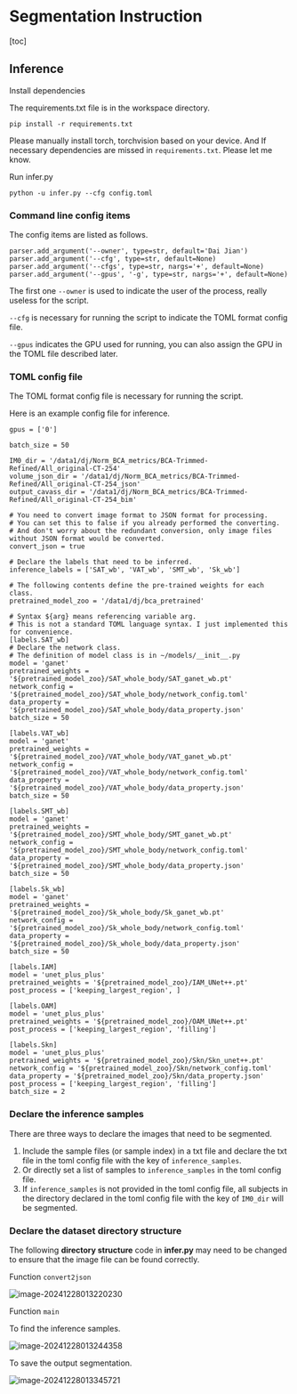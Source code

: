 # Segmentation Instruction 

[toc]

## Inference

Install dependencies

The requirements.txt file is in the workspace directory.

```
pip install -r requirements.txt
```

Please manually install torch, torchvision based on your device.
And If necessary dependencies are missed in ``requirements.txt``. Please let me know.

Run infer.py

```
python -u infer.py --cfg config.toml
```

### Command line config items

The config items are listed as follows.

```
parser.add_argument('--owner', type=str, default='Dai Jian')
parser.add_argument('--cfg', type=str, default=None)
parser.add_argument('--cfgs', type=str, nargs='+', default=None)
parser.add_argument('--gpus', '-g', type=str, nargs='+', default=None)
```

The first one ``--owner`` is used to indicate the user of the process, really useless for the script.

``--cfg`` is necessary for running the script to indicate the TOML format config file.

``--gpus`` indicates the GPU used for running, you can also assign the GPU in the TOML file described later.

### TOML config file

The TOML format config file is necessary for running the script.

Here is an example config file for inference.

```
gpus = ['0']

batch_size = 50

IM0_dir = '/data1/dj/Norm_BCA_metrics/BCA-Trimmed-Refined/All_original-CT-254'
volume_json_dir = '/data1/dj/Norm_BCA_metrics/BCA-Trimmed-Refined/All_original-CT-254_json'
output_cavass_dir = '/data1/dj/Norm_BCA_metrics/BCA-Trimmed-Refined/All_original-CT-254_bim'

# You need to convert image format to JSON format for processing.
# You can set this to false if you already performed the converting.
# And don't worry about the redundant conversion, only image files without JSON format would be converted.
convert_json = true

# Declare the labels that need to be inferred.
inference_labels = ['SAT_wb', 'VAT_wb', 'SMT_wb', 'Sk_wb']

# The following contents define the pre-trained weights for each class.
pretrained_model_zoo = '/data1/dj/bca_pretrained'

# Syntax ${arg} means referencing variable arg.
# This is not a standard TOML language syntax. I just implemented this for convenience.
[labels.SAT_wb]
# Declare the network class.
# The definition of model class is in ~/models/__init__.py
model = 'ganet'
pretrained_weights = '${pretrained_model_zoo}/SAT_whole_body/SAT_ganet_wb.pt'
network_config = '${pretrained_model_zoo}/SAT_whole_body/network_config.toml'
data_property = '${pretrained_model_zoo}/SAT_whole_body/data_property.json'
batch_size = 50

[labels.VAT_wb]
model = 'ganet'
pretrained_weights = '${pretrained_model_zoo}/VAT_whole_body/VAT_ganet_wb.pt'
network_config = '${pretrained_model_zoo}/VAT_whole_body/network_config.toml'
data_property = '${pretrained_model_zoo}/VAT_whole_body/data_property.json'
batch_size = 50

[labels.SMT_wb]
model = 'ganet'
pretrained_weights = '${pretrained_model_zoo}/SMT_whole_body/SMT_ganet_wb.pt'
network_config = '${pretrained_model_zoo}/SMT_whole_body/network_config.toml'
data_property = '${pretrained_model_zoo}/SMT_whole_body/data_property.json'
batch_size = 50

[labels.Sk_wb]
model = 'ganet'
pretrained_weights = '${pretrained_model_zoo}/Sk_whole_body/Sk_ganet_wb.pt'
network_config = '${pretrained_model_zoo}/Sk_whole_body/network_config.toml'
data_property = '${pretrained_model_zoo}/Sk_whole_body/data_property.json'
batch_size = 50

[labels.IAM]
model = 'unet_plus_plus'
pretrained_weights = '${pretrained_model_zoo}/IAM_UNet++.pt'
post_process = ['keeping_largest_region', ]

[labels.OAM]
model = 'unet_plus_plus'
pretrained_weights = '${pretrained_model_zoo}/OAM_UNet++.pt'
post_process = ['keeping_largest_region', 'filling']

[labels.Skn]
model = 'unet_plus_plus'
pretrained_weights = '${pretrained_model_zoo}/Skn/Skn_unet++.pt'
network_config = '${pretrained_model_zoo}/Skn/network_config.toml'
data_property = '${pretrained_model_zoo}/Skn/data_property.json'
post_process = ['keeping_largest_region', 'filling']
batch_size = 2
```

### Declare the inference samples

There are three ways to declare the images that need to be segmented.

1. Include the sample files (or sample index) in a txt file and declare the txt file in the toml config file with the key of ``inference_samples``.
2. Or directly set a list of samples to ``inference_samples`` in the toml config file.
3. If ``inference_samples`` is not provided in the toml config file, all subjects in the directory declared in the toml config file with the key of ``IM0_dir`` will be segmented.

### Declare the dataset directory structure

The following **directory structure** code in **infer.py** may need to be changed to ensure that the image file can be
found correctly.

Function ``convert2json``

![image-20241228013220230](/Users/jiandai/workspace_local/segmentation/README.assets/image-20241228013220230.png)

Function ``main``

To find the inference samples.

![image-20241228013244358](/Users/jiandai/workspace_local/segmentation/README.assets/image-20241228013244358.png)

To save the output segmentation.

![image-20241228013345721](/Users/jiandai/workspace_local/segmentation/README.assets/image-20241228013345721.png)
